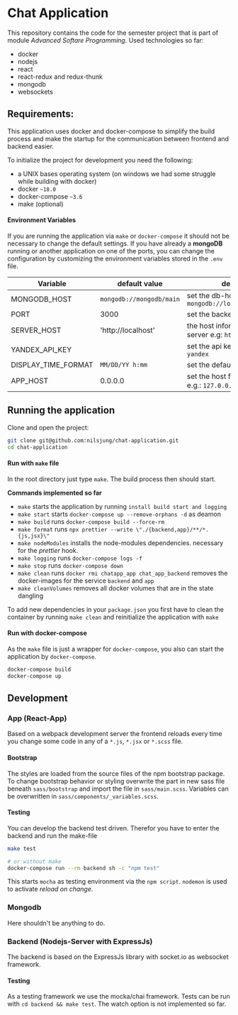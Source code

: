 # Chat Application

This repository contains the code for the semester project that is part of module _Advanced Softare Programming_.
Used technologies so far:

-   docker
-   nodejs
-   react
-   react-redux and redux-thunk
-   mongodb
-   websockets

## Requirements:

This application uses docker and docker-compose to simplify the build process and make the startup for the communication between frontend and backend easier.

To initialize the project for development you need the following:

-   a UNIX bases operating system (on windows we had some struggle while building with docker)
-   docker `~18.0`
-   docker-compose `~3.6`
-   make (optional)

#### Environment Variables

If you are running the application via `make` or `docker-compose` it should not be necessary to change the default settings.
If you have already a **mongoDB** running or another application on one of the ports, you can change the configuration by customizing the environment variables stored in the `.env` file.

| Variable            | default value            | description                                                |
| ------------------- | ------------------------ | ---------------------------------------------------------- |
| MONGODB_HOST        | `mongodb://mongodb/main` | set the db-host eg: `mongodb://localhost:27017/chat`       |
| PORT                | 3000                     | set the backend port                                       |
| SERVER_HOST         | 'http://localhost'       | the host information of the server e.g: `http://localhost` |
| YANDEX_API_KEY      |                          | set the api key for tranlation api `yandex`                |
| DISPLAY_TIME_FORMAT | `MM/DD/YY h:mm`          | set the default time format                                |
| APP_HOST            | 0.0.0.0                  | set the host for the react app: e.g.: `127.0.0.1`          |

## Running the application

Clone and open the project:

```sh
git clone git@github.com:nilsjung/chat-application.git
cd chat-application
```

#### Run with `make` file

In the root directory just type `make`.
The build process then should start.

**Commands implemented so far**

-   `make` starts the application by running `install build start and logging`
-   `make start` starts `docker-compose up --remove-orphans -d` as deamon
-   `make build` runs `docker-compose build --force-rm`
-   `make format` runs `npx prettier --write \"./{backend,app}/**/*.{js,jsx}\"`
-   `make nodeModules` installs the node-modules dependencies. necessary for the _prettier_ hook.
-   `make logging` runs `docker-compose logs -f`
-   `make stop` runs `docker-compose down`
-   `make clean` runs `docker rmi chatapp_app chat_app_backend` removes the docker-images for the service `backend` and `app`
-   `make cleanVolumes` removes all docker volumes that are in the state dangling

To add new dependencies in your `package.json` you first have to clean the container by running `make clean` and reinitialize the application with `make`

#### Run with docker-compose

As the `make` file is just a wrapper for `docker-compose`, you also can start the application by `docker-compose`.

```sh
docker-compose build
docker-compose up
```

## Development

### App (React-App)

Based on a webpack development server the frontend reloads every time you change some code in any of a `*.js`, `*.jsx` or `*.scss` file.

#### Bootstrap

The styles are loaded from the source files of the npm bootstrap package. To change bootstrap behavior or styling overwrite the part in new sass file beneath `sass/bootstrap` and import the file in `sass/main.scss`. Variables can be overwritten in `sass/components/_variables.scss`.

#### Testing

You can develop the backend test driven.
Therefor you have to enter the backend and run the make-file

```sh
make test

# or without make
docker-compose run --rm backend sh -c "npm test"
```

This starts `mocha` as testing environment via the `npm script`.
`nodemon` is used to activate _reload on change_.

### Mongodb

Here shouldn't be anything to do.

### Backend (Nodejs-Server with ExpressJs)

The backend is based on the ExpressJs library with socket.io as websocket framework.

#### Testing

As a testing framework we use the mocka/chai framework.
Tests can be run with `cd backend && make test`. The watch option is not implemented so far.
